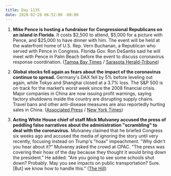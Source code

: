 ```yaml
---
title: Day 1135
date: 2020-02-28 06:52:00 -08:00
---
```


1. **Mike Pence is hosting a fundraiser for Congressional Republicans on an island in Florida.** It costs $2,500 to attend, $5,000 for a picture with Pence, and $25,000 to have dinner with him. The event will be held at the waterfront home of U.S. Rep. Vern Buchanan, a Republican who served with Pence in Congress. Florida Gov. Ron DeSantis said he will meet with Pence in Palm Beach before the event to discuss coronavirus response coordination. ([Tampa Bay Times](https://www.tampabay.com/florida-politics/buzz/2020/02/28/whats-on-mike-pences-schedule-as-coronavirus-point-man-a-fundraiser-in-florida/) / [Sarasota Herald-Tribune](https://www.heraldtribune.com/news/20200226/mike-pence-is-coming-to-sarasota))

2. **Global stocks fell again as fears about the impact of the coronavirus continue to spread.** Germany's DAX fell by 5% before leveling out again, while Tokyo and Shanghai closed at a 3.7% loss. The S&P 500 is on track for the market’s worst week since the 2008 financial crisis. Major companies in China are now issuing profit warnings, saying factory shutdowns inside the country are disrupting supply chains. Travel bans and other anti-disease measures are also reportedly hurting sales in China. ([Associated Press](https://apnews.com/a9b5b776acbb8f683af86a89cdc789cc) / [New York Times](https://www.nytimes.com/2020/02/28/business/stock-market-today-coronavirus.html))

3. **Acting White House chief of staff Mick Mulvaney accused the press of peddling false narratives about the administration "scrambling" to deal with the coronavirus.** Mulvaney claimed that he briefed Congress six weeks ago and accused the media of ignoring the story until very recently, focusing instead on Trump's "hoax" impeachment. "Why didn’t you hear about it?" Mulvaney asked the crowd at CPAC. "The press was covering their hoax of the day because they thought it would bring down the president." He added: "Are you going to see some schools shut down? Probably. May you see impacts on public transportation? Sure. \[But\] we know how to handle this." ([The Hill](https://thehill.com/homenews/administration/485114-white-house-chief-of-staff-claims-press-covering-coronavirus-to-take))